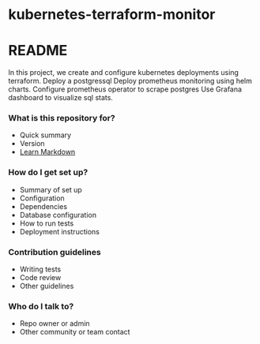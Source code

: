 # kubernetes-terraform-monitor
# README #
In this project, we create and configure kubernetes deployments using terraform.
Deploy a postgressql 
Deploy prometheus monitoring using helm charts.
Configure prometheus operator to scrape postgres
Use Grafana dashboard to visualize sql stats. 

### What is this repository for? ###

* Quick summary
* Version
* [Learn Markdown](https://bitbucket.org/tutorials/markdowndemo)

### How do I get set up? ###

* Summary of set up
* Configuration
* Dependencies
* Database configuration
* How to run tests
* Deployment instructions

### Contribution guidelines ###

* Writing tests
* Code review
* Other guidelines

### Who do I talk to? ###

* Repo owner or admin
* Other community or team contact